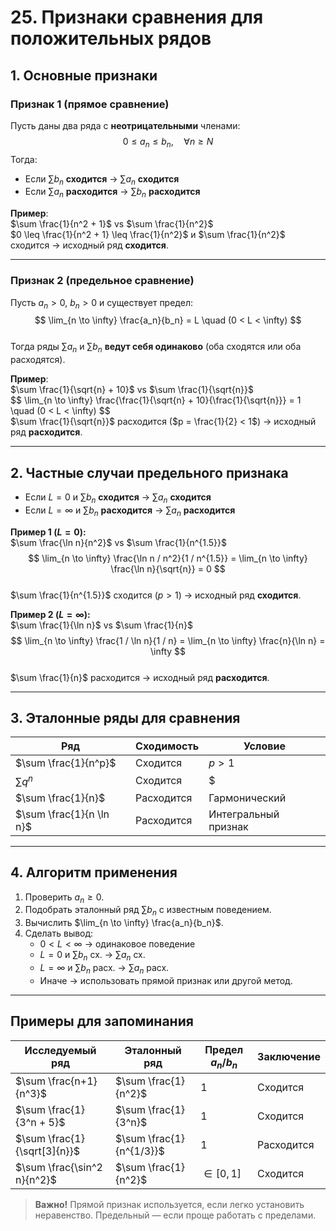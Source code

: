 # 25. Признаки сравнения для положительных рядов

## 1. **Основные признаки**
### Признак 1 (прямое сравнение)
Пусть даны два ряда с **неотрицательными** членами:  
$$
0 \leq a_n \leq b_n, \quad \forall n \geq N
$$
Тогда:  
- Если $\sum b_n$ **сходится** → $\sum a_n$ **сходится**  
- Если $\sum a_n$ **расходится** → $\sum b_n$ **расходится**  

**Пример**:  
$\sum \frac{1}{n^2 + 1}$ vs $\sum \frac{1}{n^2}$  
$0 \leq \frac{1}{n^2 + 1} \leq \frac{1}{n^2}$ и $\sum \frac{1}{n^2}$ сходится → исходный ряд **сходится**.

---

### Признак 2 (предельное сравнение)
Пусть $a_n > 0$, $b_n > 0$ и существует предел:  
$$
\lim_{n \to \infty} \frac{a_n}{b_n} = L \quad (0 < L < \infty)
$$  
Тогда ряды $\sum a_n$ и $\sum b_n$ **ведут себя одинаково** (оба сходятся или оба расходятся).

**Пример**:  
$\sum \frac{1}{\sqrt{n} + 10}$ vs $\sum \frac{1}{\sqrt{n}}$  
$$
\lim_{n \to \infty} \frac{\frac{1}{\sqrt{n} + 10}{\frac{1}{\sqrt{n}}} = 1 \quad (0 < L < \infty)
$$  
$\sum \frac{1}{\sqrt{n}}$ расходится ($p = \frac{1}{2} < 1$) → исходный ряд **расходится**.

---

## 2. **Частные случаи предельного признака**
- Если $L = 0$ и $\sum b_n$ **сходится** → $\sum a_n$ **сходится**  
- Если $L = \infty$ и $\sum b_n$ **расходится** → $\sum a_n$ **расходится**  

**Пример 1 ($L = 0$):**  
$\sum \frac{\ln n}{n^2}$ vs $\sum \frac{1}{n^{1.5}}$  
$$
\lim_{n \to \infty} \frac{\ln n / n^2}{1 / n^{1.5}} = \lim_{n \to \infty} \frac{\ln n}{\sqrt{n}} = 0
$$  
$\sum \frac{1}{n^{1.5}}$ сходится ($p > 1$) → исходный ряд **сходится**.

**Пример 2 ($L = \infty$):**  
$\sum \frac{1}{\ln n}$ vs $\sum \frac{1}{n}$  
$$
\lim_{n \to \infty} \frac{1 / \ln n}{1 / n} = \lim_{n \to \infty} \frac{n}{\ln n} = \infty
$$  
$\sum \frac{1}{n}$ расходится → исходный ряд **расходится**.

---

## 3. **Эталонные ряды для сравнения**
| Ряд                    | Сходимость       | Условие       |
|------------------------|------------------|---------------|
| $\sum \frac{1}{n^p}$   | Сходится        | $p > 1$       |
| $\sum q^n$             | Сходится        | $|q| < 1$    |
| $\sum \frac{1}{n}$     | Расходится      | Гармонический |
| $\sum \frac{1}{n \ln n}$ | Расходится      | Интегральный признак |

---

## 4. **Алгоритм применения**
1. Проверить $a_n \geq 0$.  
2. Подобрать эталонный ряд $\sum b_n$ с известным поведением.  
3. Вычислить $\lim_{n \to \infty} \frac{a_n}{b_n}$.  
4. Сделать вывод:  
   - $0 < L < \infty$ → одинаковое поведение  
   - $L = 0$ и $\sum b_n$ сх. → $\sum a_n$ сх.  
   - $L = \infty$ и $\sum b_n$ расх. → $\sum a_n$ расх.  
   - Иначе → использовать прямой признак или другой метод.  

---

## Примеры для запоминания
| Исследуемый ряд        | Эталонный ряд | Предел $a_n/b_n$ | Заключение   |
|------------------------|---------------|------------------|--------------|
| $\sum \frac{n+1}{n^3}$ | $\sum \frac{1}{n^2}$ | 1               | Сходится     |
| $\sum \frac{1}{3^n + 5}$ | $\sum \frac{1}{3^n}$ | 1               | Сходится     |
| $\sum \frac{1}{\sqrt[3]{n}}$ | $\sum \frac{1}{n^{1/3}}$ | 1         | Расходится   |
| $\sum \frac{\sin^2 n}{n^2}$ | $\sum \frac{1}{n^2}$ | $\in [0,1]$     | Сходится     |

> **Важно!** Прямой признак используется, если легко установить неравенство. Предельный — если проще работать с пределами.